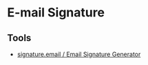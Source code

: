 # E-mail Signature

## Tools

- [signature.email / Email Signature Generator](https://signature.email/generator)

<!--
Regards,
Bruno Wego — Founder & CTO, Splendal!
Book a Meeting | LinkedIn | GitHub
-->

<!--
Regards,<br /><br /><b>Bruno Wego</b> — Founder &amp; CTO, Splendal!<br /><a href="https://calendly.com/brunowego/30-min-virtual-coffee">Book a Meeting</a> | <a href="https://www.linkedin.com/company/splendal">LinkedIn</a> | <a href="https://github.com/splendal">GitHub</a>
-->
